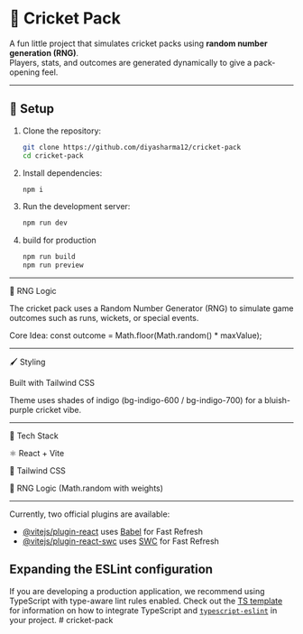# 🏏 Cricket Pack

A fun little project that simulates cricket packs using **random number generation (RNG)**.  
Players, stats, and outcomes are generated dynamically to give a pack-opening feel.

---

## 🚀 Setup

1. Clone the repository:
   ```bash
   git clone https://github.com/diyasharma12/cricket-pack
   cd cricket-pack

2. Install dependencies:
   ```bash
   npm i

3. Run the development server:
   ```bash
   npm run dev

4. build for production
   ```bash
   npm run build
   npm run preview


---------------------------------------------------


🎲 RNG Logic

The cricket pack uses a Random Number Generator (RNG) to simulate game outcomes such as runs, wickets, or special events.

Core Idea:
const outcome = Math.floor(Math.random() * maxValue);



---------------------------------------------------

🖌️ Styling

Built with Tailwind CSS

Theme uses shades of indigo (bg-indigo-600 / bg-indigo-700) for a bluish-purple cricket vibe.



---------------------------------------------------

🚀 Tech Stack

⚛️ React + Vite

🎨 Tailwind CSS

🔀 RNG Logic (Math.random with weights)


---------------------------------------------------


Currently, two official plugins are available:

- [@vitejs/plugin-react](https://github.com/vitejs/vite-plugin-react/blob/main/packages/plugin-react) uses [Babel](https://babeljs.io/) for Fast Refresh
- [@vitejs/plugin-react-swc](https://github.com/vitejs/vite-plugin-react/blob/main/packages/plugin-react-swc) uses [SWC](https://swc.rs/) for Fast Refresh

## Expanding the ESLint configuration

If you are developing a production application, we recommend using TypeScript with type-aware lint rules enabled. Check out the [TS template](https://github.com/vitejs/vite/tree/main/packages/create-vite/template-react-ts) for information on how to integrate TypeScript and [`typescript-eslint`](https://typescript-eslint.io) in your project.
#   c r i c k e t - p a c k 
 
 
